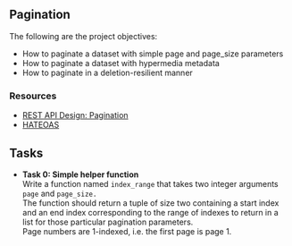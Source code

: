 ## Pagination   
The following are the project objectives:  
* How to paginate a dataset with simple page and page_size parameters
* How to paginate a dataset with hypermedia metadata   
* How to paginate in a deletion-resilient manner   

### Resources   
* [REST API Design: Pagination](https://www.moesif.com/blog/technical/api-design/REST-API-Design-Filtering-Sorting-and-Pagination/#pagination)
* [HATEOAS](https://en.wikipedia.org/wiki/HATEOAS)  

## Tasks
* **Task 0: Simple helper function**   
Write a function named `index_range` that takes two integer arguments `page` and `page_size.`    
The function should return a tuple of size two containing a start index and an end index corresponding to the range of indexes to return in a list for those particular pagination parameters.    
Page numbers are 1-indexed, i.e. the first page is page 1.   

